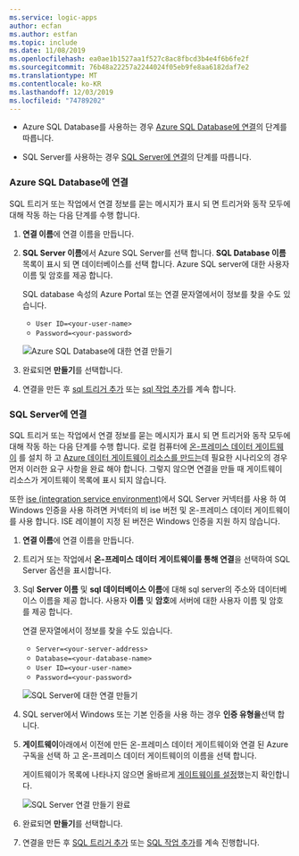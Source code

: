 ```yaml
---
ms.service: logic-apps
author: ecfan
ms.author: estfan
ms.topic: include
ms.date: 11/08/2019
ms.openlocfilehash: ea0ae1b1527aa1f527c8ac8fbcd3b4e4f6b6fe2f
ms.sourcegitcommit: 76b48a22257a2244024f05eb9fe8aa6182daf7e2
ms.translationtype: MT
ms.contentlocale: ko-KR
ms.lasthandoff: 12/03/2019
ms.locfileid: "74789202"
---
```

* Azure SQL Database를 사용하는 경우 [Azure SQL Database에 연결](#connect-azure-sql-db)의 단계를 따릅니다.

* SQL Server를 사용하는 경우 [SQL Server에 연결](#connect-sql-server)의 단계를 따릅니다.

<a name="connect-azure-sql-db"></a>

### <a name="connect-to-azure-sql-database"></a>Azure SQL Database에 연결

SQL 트리거 또는 작업에서 연결 정보를 묻는 메시지가 표시 되 면 트리거와 동작 모두에 대해 작동 하는 다음 단계를 수행 합니다.

1. **연결 이름**에 연결 이름을 만듭니다.

1. **SQL Server 이름**에서 Azure SQL Server를 선택 합니다. **SQL Database 이름** 목록이 표시 되 면 데이터베이스를 선택 합니다. Azure SQL server에 대한 사용자 이름 및 암호를 제공 합니다.

   SQL database 속성의 Azure Portal 또는 연결 문자열에서이 정보를 찾을 수도 있습니다.

   * `User ID=<your-user-name>`
   * `Password=<your-password>`

   ![Azure SQL Database에 대한 연결 만들기](./media/connectors-create-api-sqlazure/azure-sql-database-create-connection.png)

1. 완료되면 **만들기**를 선택합니다.

1. 연결을 만든 후 [sql 트리거 추가](#add-sql-trigger) 또는 [sql 작업 추가](#add-sql-action)를 계속 합니다.

<a name="connect-sql-server"></a>

### <a name="connect-to-sql-server"></a>SQL Server에 연결

SQL 트리거 또는 작업에서 연결 정보를 묻는 메시지가 표시 되 면 트리거와 동작 모두에 대해 작동 하는 다음 단계를 수행 합니다. 로컬 컴퓨터에 [온-프레미스 데이터 게이트웨이](https://docs.microsoft.com/azure/logic-apps/logic-apps-gateway-install) 를 설치 하 고 [Azure 데이터 게이트웨이 리소스를 만드는](https://docs.microsoft.com/azure/logic-apps/logic-apps-gateway-connection)데 필요한 시나리오의 경우 먼저 이러한 요구 사항을 완료 해야 합니다. 그렇지 않으면 연결을 만들 때 게이트웨이 리소스가 게이트웨이 목록에 표시 되지 않습니다.

또한 [ise (integration service environment)](https://docs.microsoft.com/azure/logic-apps/connect-virtual-network-vnet-isolated-environment-overview)에서 SQL Server 커넥터를 사용 하 여 Windows 인증을 사용 하려면 커넥터의 비 ise 버전 및 온-프레미스 데이터 게이트웨이를 사용 합니다. ISE 레이블이 지정 된 버전은 Windows 인증을 지원 하지 않습니다.

1. **연결 이름**에 연결 이름을 만듭니다.

1. 트리거 또는 작업에서 **온-프레미스 데이터 게이트웨이를 통해 연결**을 선택하여 SQL Server 옵션을 표시합니다.

1. Sql **Server 이름** 및 **sql 데이터베이스 이름**에 대해 sql server의 주소와 데이터베이스 이름을 제공 합니다. 사용자 **이름** 및 **암호**에 서버에 대한 사용자 이름 및 암호를 제공 합니다.

   연결 문자열에서이 정보를 찾을 수도 있습니다.

   * `Server=<your-server-address>`
   * `Database=<your-database-name>`
   * `User ID=<your-user-name>`
   * `Password=<your-password>`

   ![SQL Server에 대한 연결 만들기](./media/connectors-create-api-sqlazure/sql-server-create-connection.png)

1. SQL server에서 Windows 또는 기본 인증을 사용 하는 경우 **인증 유형을**선택 합니다.

1. **게이트웨이**아래에서 이전에 만든 온-프레미스 데이터 게이트웨이와 연결 된 Azure 구독을 선택 하 고 온-프레미스 데이터 게이트웨이의 이름을 선택 합니다.

   게이트웨이가 목록에 나타나지 않으면 올바르게 [게이트웨이를 설정](https://docs.microsoft.com/azure/logic-apps/logic-apps-gateway-connection)했는지 확인합니다.

   ![SQL Server 연결 만들기 완료](./media/connectors-create-api-sqlazure/sql-server-create-connection-complete.png)

1. 완료되면 **만들기**를 선택합니다.

1. 연결을 만든 후 [SQL 트리거 추가](#add-sql-trigger) 또는 [SQL 작업 추가](#add-sql-action)를 계속 진행합니다.
